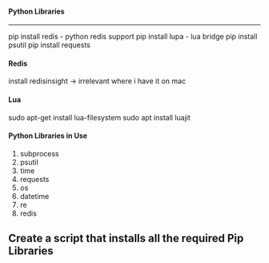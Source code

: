 #### Python Libraries
****
pip install redis - python redis support
pip install lupa - lua bridge
pip install psutil
pip install requests

#### Redis
install redisinsight -> irrelevant where i have it on mac

#### Lua
sudo apt-get install lua-filesystem
sudo apt install luajit


#### Python Libraries in Use
1. subprocess
2. psutil
3. time
4. requests
5. os
6. datetime
7. re
8. redis


## Create a script that installs all the required Pip Libraries

